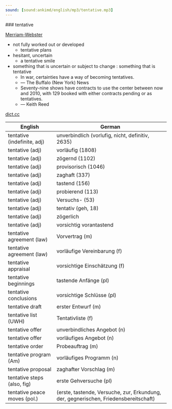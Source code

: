 ```yaml
---
sound: [sound:ankimd/english/mp3/tentative.mp3]
---
```


\### tentative

[Merriam-Webster](https://www.merriam-webster.com/dictionary/tentative)

- not fully worked out or developed
    - tentative plans
- hesitant, uncertain
    - a tentative smile
- something that is uncertain or subject to change : something that is tentative
    - In war, certainties have a way of becoming tentatives.
    - — The Buffalo (New York) News
    - Seventy-nine shows have contracts to use the center between now and 2010, with 129 booked with either contracts pending or as tentatives.
    - — Keith Reed

[dict.cc](https://www.dict.cc/tentative)

| English        | German       |
| -------------- | ------------ |
| tentative (indefinite, adj) | unverbindlich (vorlufig, nicht, definitiv, 2635) |
| tentative (adj) | vorläufig (1808) |
| tentative (adj) | zögernd (1102) |
| tentative (adj) | provisorisch (1046) |
| tentative (adj) | zaghaft (337) |
| tentative (adj) | tastend (156) |
| tentative (adj) | probierend (113) |
| tentative (adj) | Versuchs- (53) |
| tentative (adj) | tentativ (geh, 18) |
| tentative (adj) | zögerlich |
| tentative (adj) | vorsichtig vorantastend |
| tentative agreement (law) | Vorvertrag (m) |
| tentative agreement (law) | vorläufige Vereinbarung (f) |
| tentative appraisal | vorsichtige Einschätzung (f) |
| tentative beginnings | tastende Anfänge (pl) |
| tentative conclusions | vorsichtige Schlüsse (pl) |
| tentative draft | erster Entwurf (m) |
| tentative list (UWH) | Tentativliste (f) |
| tentative offer | unverbindliches Angebot (n) |
| tentative offer | vorläufiges Angebot (n) |
| tentative order | Probeauftrag (m) |
| tentative program (Am) | vorläufiges Programm (n) |
| tentative proposal | zaghafter Vorschlag (m) |
| tentative steps (also, fig) | erste Gehversuche (pl) |
| tentative peace moves (pol.) |  (erste, tastende, Versuche, zur, Erkundung, der, gegnerischen, Friedensbereitschaft) |
